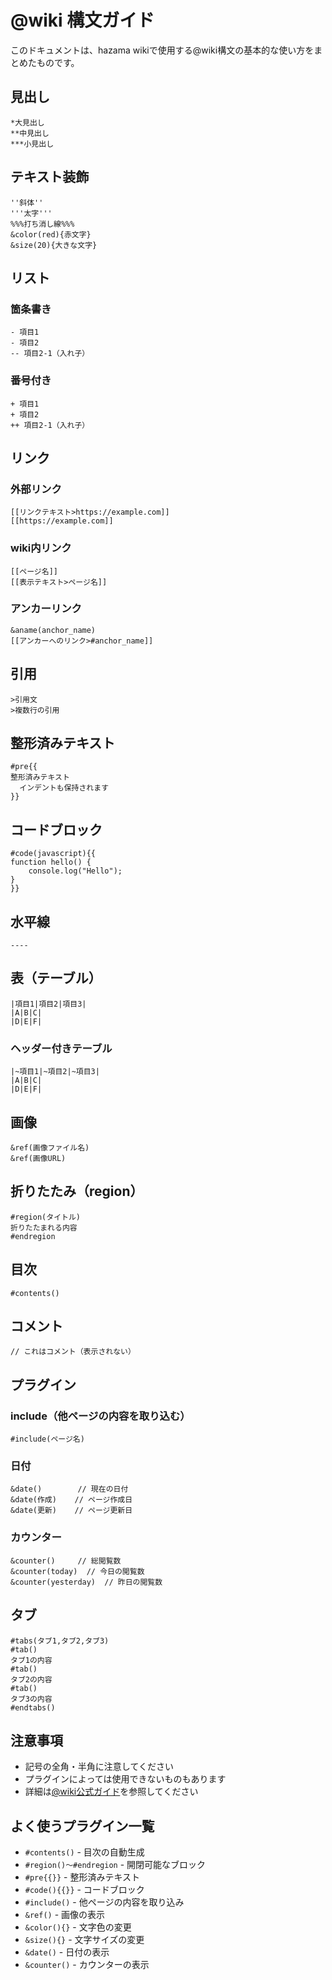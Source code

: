# @wiki 構文ガイド

このドキュメントは、hazama wikiで使用する@wiki構文の基本的な使い方をまとめたものです。

## 見出し

```
*大見出し
**中見出し
***小見出し
```

## テキスト装飾

```
''斜体''
'''太字'''
%%%打ち消し線%%%
&color(red){赤文字}
&size(20){大きな文字}
```

## リスト

### 箇条書き

```
- 項目1
- 項目2
-- 項目2-1（入れ子）
```

### 番号付き

```
+ 項目1
+ 項目2
++ 項目2-1（入れ子）
```

## リンク

### 外部リンク

```
[[リンクテキスト>https://example.com]]
[[https://example.com]]
```

### wiki内リンク

```
[[ページ名]]
[[表示テキスト>ページ名]]
```

### アンカーリンク

```
&aname(anchor_name)
[[アンカーへのリンク>#anchor_name]]
```

## 引用

```
>引用文
>複数行の引用
```

## 整形済みテキスト

```
#pre{{
整形済みテキスト
  インデントも保持されます
}}
```

## コードブロック

```
#code(javascript){{
function hello() {
    console.log("Hello");
}
}}
```

## 水平線

```
----
```

## 表（テーブル）

```
|項目1|項目2|項目3|
|A|B|C|
|D|E|F|
```

### ヘッダー付きテーブル

```
|~項目1|~項目2|~項目3|
|A|B|C|
|D|E|F|
```

## 画像

```
&ref(画像ファイル名)
&ref(画像URL)
```

## 折りたたみ（region）

```
#region(タイトル)
折りたたまれる内容
#endregion
```

## 目次

```
#contents()
```

## コメント

```
// これはコメント（表示されない）
```

## プラグイン

### include（他ページの内容を取り込む）

```
#include(ページ名)
```

### 日付

```
&date()        // 現在の日付
&date(作成)    // ページ作成日
&date(更新)    // ページ更新日
```

### カウンター

```
&counter()     // 総閲覧数
&counter(today)  // 今日の閲覧数
&counter(yesterday)  // 昨日の閲覧数
```

## タブ

```
#tabs(タブ1,タブ2,タブ3)
#tab()
タブ1の内容
#tab()
タブ2の内容
#tab()
タブ3の内容
#endtabs()
```

## 注意事項

- 記号の全角・半角に注意してください
- プラグインによっては使用できないものもあります
- 詳細は[@wiki公式ガイド](https://www1.atwiki.jp/guide/pages/468.html)を参照してください

## よく使うプラグイン一覧

- `#contents()` - 目次の自動生成
- `#region()～#endregion` - 開閉可能なブロック
- `#pre{{}}` - 整形済みテキスト
- `#code(){{}}` - コードブロック
- `#include()` - 他ページの内容を取り込み
- `&ref()` - 画像の表示
- `&color(){}` - 文字色の変更
- `&size(){}` - 文字サイズの変更
- `&date()` - 日付の表示
- `&counter()` - カウンターの表示
